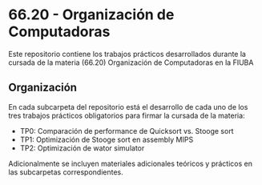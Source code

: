 # 66.20 - Organización de Computadoras

Este repositorio contiene los trabajos prácticos desarrollados durante la
cursada de la materia (66.20) Organización de Computadoras en la FIUBA

## Organización

En cada subcarpeta del repositorio está el desarrollo de cada uno de los tres
trabajos prácticos obligatorios para firmar la cursada de la materia:

* TP0: Comparación de performance de Quicksort vs. Stooge sort
* TP1: Optimización de Stooge sort en assembly MIPS
* TP2: Optimización de wator simulator

Adicionalmente se incluyen materiales adicionales teóricos y prácticos en las
subcarpetas correspondientes.

